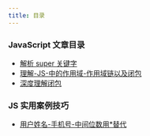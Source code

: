 ```yaml
---
title: 目录
---
```


### JavaScript 文章目录

- [解析 super 关键字](./resolve-super-keyword)
- [理解-JS-中的作用域-作用域链以及闭包](./scope)
- [深度理解闭包](./understand-closure)

### JS 实用案例技巧

- [用户姓名-手机号-中间位数用\*替代](./name-mobile-encrye)
